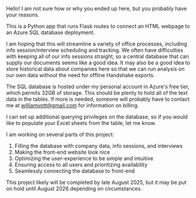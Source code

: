 Hello! I am not sure how or why you ended up here, but you probably have your reasons.

This is a Python app that runs Flask routes to connect an HTML webpage to an Azure SQL database deployment.

I am hoping that this will streamline a variety of office processes, including info session/interview scheduling and tracking. We often have difficulties with keeping all of our info
sessions straight, so a central database that can supply our documents seems like a good idea. It may also be a good idea to store historical data about companies here so that we can
run analysis on our own data without the need for offline Handshake exports.

The SQL database is hosted under my personal account in Azure's free tier, which permits 32GB of storage. This should be plenty to hold all of the text data in the tables. If more is
needed, someone will probably have to contact me at williamvott@gmail.com for information on billing.

I can set up additional querying privileges on the database, so if you would like to populate your Excel sheets from the table, let me know.

I am working on several parts of this project:
  1. Filling the database with company data, info sessions, and interviews
  2. Making the front-end website look nice
  3. Optimizing the user-experience to be simple and intuitive
  4. Ensuring access to all users and prioritizing availability
  5. Seamlessly connecting the database to front-end

This project likely will be completed by late August 2025, but it may be put on hold until August 2026 depending on circumstances.
